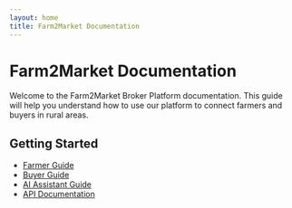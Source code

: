 ```yaml
---
layout: home
title: Farm2Market Documentation
---
```


# Farm2Market Documentation

Welcome to the Farm2Market Broker Platform documentation. This guide will help you understand how to use our platform to connect farmers and buyers in rural areas.

## Getting Started

- [Farmer Guide](/farmer-guide/)
- [Buyer Guide](/buyer-guide/)
- [AI Assistant Guide](/ai-assistant/)
- [API Documentation](/api-docs/) 
